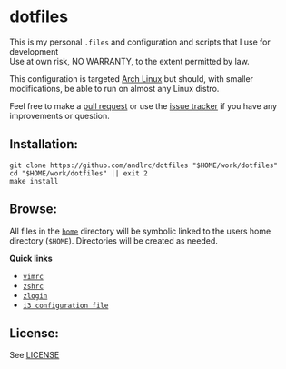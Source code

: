 # dotfiles

This is my personal `.files` and configuration and scripts that I use for
development  
Use at own risk, NO WARRANTY, to the extent permitted by law.

This configuration is targeted [Arch Linux][arch] but should, with smaller
modifications, be able to run on almost any Linux distro.

Feel free to make a [pull request][pulls] or use the [issue tracker][issues] if
you have any improvements or question.

Installation:
------------

	git clone https://github.com/andlrc/dotfiles "$HOME/work/dotfiles"
	cd "$HOME/work/dotfiles" || exit 2
	make install

Browse:
-------

All files in the [`home`](home) directory will be symbolic linked to the users
home directory (`$HOME`). Directories will be created as needed.

**Quick links**

* [`vimrc`](home/.vim/vimrc)
* [`zshrc`](home/.zshrc)
* [`zlogin`](home/.zlogin)
* [`i3 configuration file`](home/.config/i3/config)

License:
--------

See [LICENSE](LICENSE)

[arch]: https://archlinux.org
[pulls]: https://github.com/andlrc/dotfiles/pulls
[issues]: https://github.com/andlrc/dotfiles/issues
